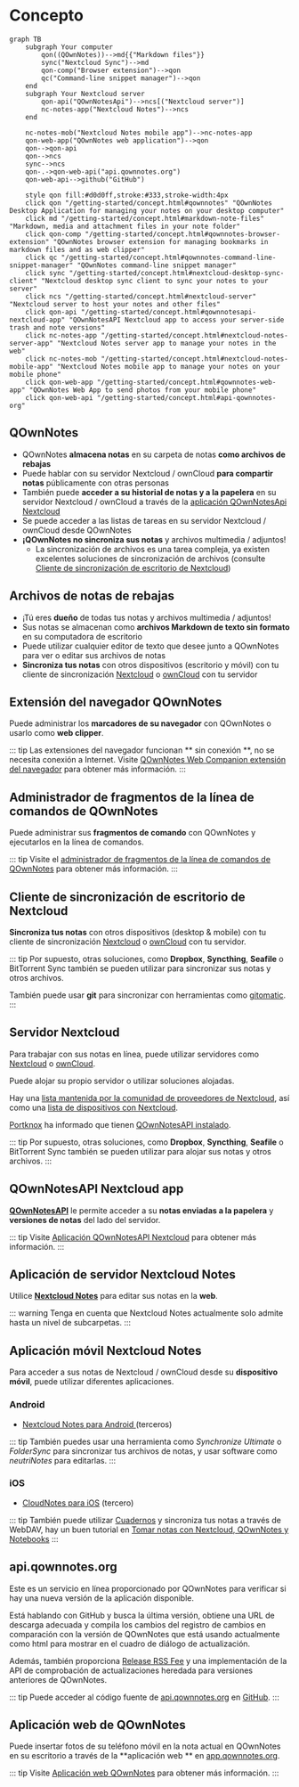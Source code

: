 # Concepto

```mermaid
graph TB
    subgraph Your computer
        qon((QOwnNotes))-->md{{"Markdown files"}}
        sync("Nextcloud Sync")-->md
        qon-comp("Browser extension")-->qon
        qc("Command-line snippet manager")-->qon
    end
    subgraph Your Nextcloud server
        qon-api("QOwnNotesApi")-->ncs[("Nextcloud server")]
        nc-notes-app("Nextcloud Notes")-->ncs
    end

    nc-notes-mob("Nextcloud Notes mobile app")-->nc-notes-app
    qon-web-app("QOwnNotes web application")-->qon
    qon-->qon-api
    qon-->ncs
    sync-->ncs
    qon-.->qon-web-api("api.qownnotes.org")
    qon-web-api-->github("GitHub")

    style qon fill:#d0d0ff,stroke:#333,stroke-width:4px
    click qon "/getting-started/concept.html#qownnotes" "QOwnNotes Desktop Application for managing your notes on your desktop computer"
    click md "/getting-started/concept.html#markdown-note-files" "Markdown, media and attachment files in your note folder"
    click qon-comp "/getting-started/concept.html#qownnotes-browser-extension" "QOwnNotes browser extension for managing bookmarks in markdown files and as web clipper"
    click qc "/getting-started/concept.html#qownnotes-command-line-snippet-manager" "QOwnNotes command-line snippet manager"
    click sync "/getting-started/concept.html#nextcloud-desktop-sync-client" "Nextcloud desktop sync client to sync your notes to your server"
    click ncs "/getting-started/concept.html#nextcloud-server" "Nextcloud server to host your notes and other files"
    click qon-api "/getting-started/concept.html#qownnotesapi-nextcloud-app" "QOwnNotesAPI Nextcloud app to access your server-side trash and note versions"
    click nc-notes-app "/getting-started/concept.html#nextcloud-notes-server-app" "Nextcloud Notes server app to manage your notes in the web"
    click nc-notes-mob "/getting-started/concept.html#nextcloud-notes-mobile-app" "Nextcloud Notes mobile app to manage your notes on your mobile phone"
    click qon-web-app "/getting-started/concept.html#qownnotes-web-app" "QOwnNotes Web App to send photos from your mobile phone"
    click qon-web-api "/getting-started/concept.html#api-qownnotes-org"
```

## QOwnNotes

- QOwnNotes **almacena notas** en su carpeta de notas **como archivos de rebajas**
- Puede hablar con su servidor Nextcloud / ownCloud **para compartir notas** públicamente con otras personas
- También puede **acceder a su historial de notas y a la papelera** en su servidor Nextcloud / ownCloud a través de la [aplicación QOwnNotesApi Nextcloud](#qownnotesapi-nextcloud-app)
- Se puede acceder a las listas de tareas en su servidor Nextcloud / ownCloud desde QOwnNotes
- **¡QOwnNotes no sincroniza sus notas** y archivos multimedia / adjuntos!
    - La sincronización de archivos es una tarea compleja, ya existen excelentes soluciones de sincronización de archivos (consulte [Cliente de sincronización de escritorio de Nextcloud](#nextcloud-desktop-sync-client))


## Archivos de notas de rebajas

- ¡Tú eres **dueño** de todas tus notas y archivos multimedia / adjuntos!
- Sus notas se almacenan como **archivos Markdown de texto sin formato** en su computadora de escritorio
- Puede utilizar cualquier editor de texto que desee junto a QOwnNotes para ver o editar sus archivos de notas
- **Sincroniza tus notas** con otros dispositivos (escritorio y móvil) con tu cliente de sincronización [Nextcloud](https://nextcloud.com/) o [ownCloud](https://owncloud.org/) con tu servidor


## Extensión del navegador QOwnNotes

Puede administrar los **marcadores de su navegador** con QOwnNotes o usarlo como **web clipper**.

::: tip
Las extensiones del navegador funcionan ** sin conexión **, no se necesita conexión a Internet. Visite [QOwnNotes Web Companion extensión del navegador](browser-extension.md) para obtener más información.
:::

## Administrador de fragmentos de la línea de comandos de QOwnNotes

Puede administrar sus **fragmentos de comando** con QOwnNotes y ejecutarlos en la línea de comandos.

::: tip
Visite el [administrador de fragmentos de la línea de comandos de QOwnNotes](command-line-snippet-manager.md) para obtener más información.
:::

## Cliente de sincronización de escritorio de Nextcloud

**Sincroniza tus notas** con otros dispositivos (desktop & mobile) con tu cliente de sincronización [Nextcloud](https://nextcloud.com/) o [ownCloud](https://owncloud.org/) con tu servidor.

::: tip
Por supuesto, otras soluciones, como **Dropbox**, **Syncthing**, **Seafile** o BitTorrent Sync también se pueden utilizar para sincronizar sus notas y otros archivos.

También puede usar **git** para sincronizar con herramientas como [gitomatic](https://github.com/muesli/gitomatic/).
:::

## Servidor Nextcloud

Para trabajar con sus notas en línea, puede utilizar servidores como [Nextcloud](https://nextcloud.com/) o [ownCloud](https://owncloud.org/).

Puede alojar su propio servidor o utilizar soluciones alojadas.

Hay una [lista mantenida por la comunidad de proveedores de Nextcloud](https://github.com/nextcloud/providers#providers), así como una [lista de dispositivos con Nextcloud](https://nextcloud.com/devices/).

[Portknox](https://portknox.net) ha informado que tienen [QOwnNotesAPI instalado](https://portknox.net/en/app_listing).

::: tip
Por supuesto, otras soluciones, como **Dropbox**, **Syncthing**, **Seafile** o BitTorrent Sync también se pueden utilizar para alojar sus notas y otros archivos.
:::

## QOwnNotesAPI Nextcloud app

[**QOwnNotesAPI**](https://github.com/pbek/qownnotesapi) le permite acceder a su **notas enviadas a la papelera** y **versiones de notas** del lado del servidor.

::: tip
Visite [Aplicación QOwnNotesAPI Nextcloud](qownnotesapi.md) para obtener más información.
:::

## Aplicación de servidor Nextcloud Notes

Utilice [**Nextcloud Notes**](https://github.com/nextcloud/notes) para editar sus notas en la **web**.

::: warning
Tenga en cuenta que Nextcloud Notes actualmente solo admite hasta un nivel de subcarpetas.
:::

## Aplicación móvil Nextcloud Notes

Para acceder a sus notas de Nextcloud / ownCloud desde su **dispositivo móvil**, puede utilizar diferentes aplicaciones.

### Android

- [ Nextcloud Notes para Android ](https://play.google.com/store/apps/details?id=it.niedermann.owncloud.notes) (terceros)

::: tip
También puedes usar una herramienta como *Synchronize Ultimate* o *FolderSync* para sincronizar tus archivos de notas, y usar software como *neutriNotes* para editarlas.
:::

### iOS

- [CloudNotes para iOS](https://itunes.apple.com/de/app/cloudnotes-owncloud-notes/id813973264?mt=8) (tercero)

::: tip
También puede utilizar [Cuadernos](https://itunes.apple.com/us/app/notebooks-write-and-organize/id780438662) y sincroniza tus notas a través de WebDAV, hay un buen tutorial en [Tomar notas con Nextcloud, QOwnNotes y Notebooks](https://lifemeetscode.com/blog/taking-notes-with-nextcloud-qownnotes-and-notebooks)
:::

## api.qownnotes.org

Este es un servicio en línea proporcionado por QOwnNotes para verificar si hay una nueva versión de la aplicación disponible.

Está hablando con GitHub y busca la última versión, obtiene una URL de descarga adecuada y compila los cambios del registro de cambios en comparación con la versión de QOwnNotes que está usando actualmente como html para mostrar en el cuadro de diálogo de actualización.

Además, también proporciona [Release RSS Fee](http://api.qownnotes.org/rss/app-releases) y una implementación de la API de comprobación de actualizaciones heredada para versiones anteriores de QOwnNotes.

::: tip
Puede acceder al código fuente de [api.qownnotes.org](https://api.qownnotes.org) en [GitHub](https://github.com/qownnotes/api).
:::

## Aplicación web de QOwnNotes

Puede insertar fotos de su teléfono móvil en la nota actual en QOwnNotes en su escritorio a través de la **aplicación web ** en [app.qownnotes.org](https://app.qownnotes.org/).

::: tip
Visite [Aplicación web QOwnNotes](web-app.md) para obtener más información.
:::
